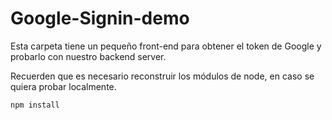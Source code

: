 # Google-Signin-demo
Esta carpeta tiene un pequeño front-end para obtener el token de Google y probarlo con nuestro backend server.

Recuerden que es necesario reconstruir los módulos de node, en caso se quiera probar localmente.

```
npm install
```